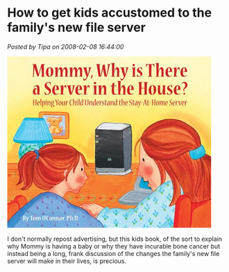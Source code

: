 # How to get kids accustomed to the family's new file server

*Posted by Tipa on 2008-02-08 16:44:00*

[![server.JPG](../../../uploads/2008/02/server.JPG)](http://www.stayathomeserver.com/book.aspx)

I don't normally repost advertising, but this kids book, of the sort to explain why Mommy is having a baby or why they have incurable bone cancer but instead being a long, frank discussion of the changes the family's new file server will make in their lives, is precious.

